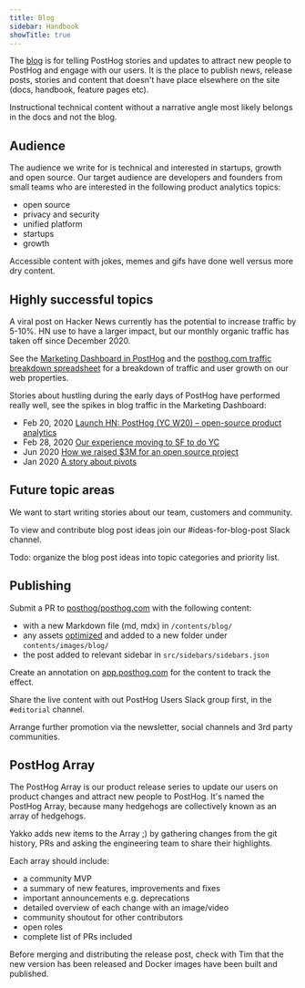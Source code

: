 ```yaml
---
title: Blog
sidebar: Handbook
showTitle: true
---
```


The [blog](/blog) is for telling PostHog stories and updates to attract new people to PostHog and engage with our users. It is the place to publish news, release posts, stories and content that doesn't have place elsewhere on the site (docs, handbook, feature pages etc).

Instructional technical content without a narrative angle most likely belongs in the docs and not the blog.

## Audience

The audience we write for is technical and interested in startups, growth and open source. Our target audience are developers and founders from small teams who are interested in the following product analytics topics:

- open source
- privacy and security
- unified platform
- startups
- growth

Accessible content with jokes, memes and gifs have done well versus more dry content.

## Highly successful topics

A viral post on Hacker News currently has the potential to increase traffic by 5-10%. HN use to have a larger impact, but our monthly organic traffic has taken off since December 2020.

See the [Marketing Dashboard in PostHog](https://app.posthog.com/dashboard/2881) and the [posthog.com traffic breakdown spreadsheet](https://docs.google.com/spreadsheets/d/1MnhPzSZqAMUYUIoqpca66SuZaWkEz6HBjS_dkB2Z5-8/) for a breakdown of traffic and user growth on our web properties.

Stories about hustling during the early days of PostHog have performed really well, see the spikes in blog traffic in the Marketing Dashboard:

- Feb 20, 2020 [Launch HN: PostHog (YC W20) – open-source product analytics](https://news.ycombinator.com/item?id=22376732)
- Feb 28, 2020 [Our experience moving to SF to do YC](https://posthog.com/blog/moving-to-sf/)
- Jun 2020 [How we raised $3M for an open source project](https://posthog.com/blog/raising-3m-for-os)
- Jan 2020 [A story about pivots](https://posthog.com/blog/story-about-pivots)

## Future topic areas

We want to start writing stories about our team, customers and community.

To view and contribute blog post ideas join our #ideas-for-blog-post Slack channel.

Todo: organize the blog post ideas into topic categories and priority list.

## Publishing

Submit a PR to [posthog/posthog.com](https://github.com/posthog/posthog.com) with the following content:

- with a new Markdown file (md, mdx) in `/contents/blog/`
- any assets [optimized]((/docs/updating-documentation)) and added to a new folder under `contents/images/blog/`
- the post added to relevant sidebar in `src/sidebars/sidebars.json`

Create an annotation on [app.posthog.com](https://app.posthog.com) for the content to track the effect.

Share the live content with out PostHog Users Slack group first, in the `#editorial` channel.

Arrange further promotion via the newsletter, social channels and 3rd party communities.

## PostHog Array

The PostHog Array is our product release series to update our users on product changes and attract new people to PostHog. It's named the PostHog Array, because many hedgehogs are collectively known as an array of hedgehogs.

Yakko adds new items to the Array ;) by gathering changes from the git history, PRs and asking the engineering team to share their highlights.

Each array should include:
- a community MVP
- a summary of new features, improvements and fixes
- important announcements e.g. deprecations
- detailed overview of each change with an image/video
- community shoutout for other contributors
- open roles
- complete list of PRs included

Before merging and distributing the release post, check with Tim that the new version has been released and Docker images have been built and published.
